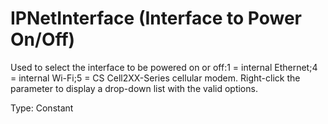 # IPNetInterface (Interface to Power On/Off)

Used to select the interface to be powered on or off:1 = internal Ethernet;4 = internal Wi-Fi;5 = CS Cell2XX-Series cellular modem. Right-click the parameter to display a drop-down list with the valid options.

Type: Constant
